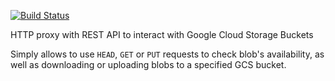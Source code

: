 [![Build Status](https://api.cirrus-ci.com/github/cirruslabs/google-storage-proxy.svg)](https://cirrus-ci.com/github/cirruslabs/google-storage-proxy>)

HTTP proxy with REST API to interact with Google Cloud Storage Buckets

Simply allows to use `HEAD`, `GET` or `PUT` requests to check blob's availability, as well as downloading or uploading
blobs to a specified GCS bucket.
